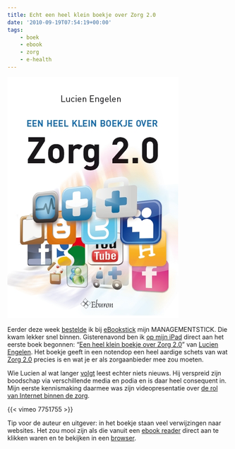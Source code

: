 ```yaml
---
title: Echt een heel klein boekje over Zorg 2.0
date: '2010-09-19T07:54:19+00:00'
tags:
    - boek
    - ebook
    - zorg
    - e-health
---
```


[![](cover.jpg)](http://www.eburon.nl/een_heel_klein_boekje_over_zorg_2_0_ebook)

Eerder deze week [bestelde](http://twitter.com/rbregt/status/24741667215) ik bij [eBookstick](http://www.ebookstick.nl/) mijn MANAGEMENTSTICK. Die kwam lekker snel binnen. Gisterenavond ben ik [op mijn iPad](http://twitter.com/rbregt/status/24872025152) direct aan het eerste boek begonnen: “[Een heel klein boekje over Zorg 2.0](http://www.eburon.nl/een_heel_klein_boekje_over_zorg_2_0_ebook)” van [Lucien Engelen](http://nl.linkedin.com/in/lucienengelen). Het boekje geeft in een notendop een heel aardige schets van wat [Zorg 2.0](http://www.zorg20.nl/) precies is en wat je er als zorgaanbieder mee zou moeten.

Wie Lucien al wat langer [volgt](http://twitter.com/zorg20) leest echter niets nieuws. Hij verspreid zijn boodschap via verschillende media en podia en is daar heel consequent in. Mijn eerste kennismaking daarmee was zijn videopresentatie over [de rol van Internet binnen de zorg](http://vimeo.com/7751755).

{{< vimeo 7751755 >}}

Tip voor de auteur en uitgever: in het boekje staan veel verwijzingen naar websites. Het zou mooi zijn als die vanuit een [ebook reader](http://www.apple.com/nl/ipad/features/ibooks.html) direct aan te klikken waren en te bekijken in een [browser](http://www.apple.com/nl/ipad/features/safari.html).